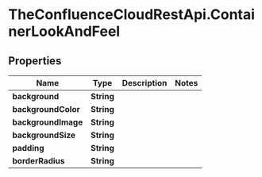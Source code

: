 # TheConfluenceCloudRestApi.ContainerLookAndFeel

## Properties
Name | Type | Description | Notes
------------ | ------------- | ------------- | -------------
**background** | **String** |  | 
**backgroundColor** | **String** |  | 
**backgroundImage** | **String** |  | 
**backgroundSize** | **String** |  | 
**padding** | **String** |  | 
**borderRadius** | **String** |  | 

